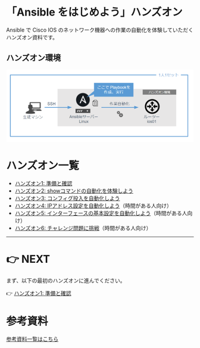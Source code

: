 # 「Ansible をはじめよう」ハンズオン

Ansible で Cisco IOS のネットワーク機器への作業の自動化を体験していただくハンズオン資料です。

## ハンズオン環境

![ハンズオン環境](./docs/images/environment.png)

# ハンズオン一覧

- [ハンズオン1: 準備と確認](./docs/handson1.md)
- [ハンズオン2: showコマンドの自動化を体験しよう](./docs/handson2.md)
- [ハンズオン3: コンフィグ投入を自動化しよう](./docs/handson3.md)
- [ハンズオン4: IPアドレス設定を自動化しよう](./docs/handson4.md)（時間がある人向け）
- [ハンズオン5: インターフェースの基本設定を自動化しよう](./docs/handson5.md)（時間がある人向け）
- [ハンズオン6: チャレンジ問題に挑戦](./docs/handson6.md)（時間がある人向け）

---

# 👉 NEXT

まず、以下の最初のハンズオンに進んでください。

👉 [ハンズオン1: 準備と確認](./docs/handson1.md)

# 参考資料

[参考資料一覧はこちら](./docs/seealso.md)